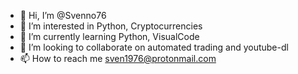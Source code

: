 - 👋 Hi, I’m @Svenno76
- 👀 I’m interested in Python, Cryptocurrencies
- 🌱 I’m currently learning Python, VisualCode
- 💞️ I’m looking to collaborate on automated trading and youtube-dl
- 📫 How to reach me sven1976@protonmail.com

<!---
Svenno76/Svenno76 is a ✨ special ✨ repository because its `README.md` (this file) appears on your GitHub profile.
You can click the Preview link to take a look at your changes.
--->
